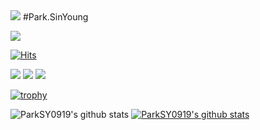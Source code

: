 <img src="sun.jpg">
#Park.SinYoung

<a href="https://990919-psy.tistory.com/" target="_blank"><img src="https://img.shields.io/badge/My_Blog-000000?style=flat-square&logo=Tistory&logoColor=white"/></a>

[![Hits](https://hits.seeyoufarm.com/api/count/incr/badge.svg?url=https%3A%2F%2Fgithub.com%2Fhyesungoh&count_bg=%2379C83D&title_bg=%23555555&icon=&icon_color=%23E7E7E7&title=hits&edge_flat=false)](https://hits.seeyoufarm.com)

<img src="https://img.shields.io/badge/Python-2662?style=flat-square&logo=Python&logoColor=white"/>
<img src="https://img.shields.io/badge/Swift-3116AB?style=flat-square&logo=Swift&logoColor=white"/>
<img src="https://img.shields.io/badge/Dart-9998AB?style=flat-square&logo=Dart&logoColor=white"/>

[![trophy](https://github-profile-trophy.vercel.app/?username=ParkSY0919)](https://github.com/ryo-ma/github-profile-trophy)


![ParkSY0919's github stats](https://github-readme-stats.vercel.app/api?username=ParkSY0919&show_icons=true)
[![ParkSY0919's github stats](https://github-readme-stats.vercel.app/api/top-langs/?username=ParkSY0919&show_icons=true&hide_border=true&title_color=004386&icon_color=004386&layout=compact)](https://github.com/ParkSY0919)
